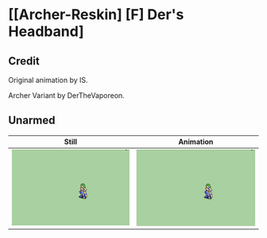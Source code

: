 # [\[Archer-Reskin\] \[F\] Der's Headband]

## Credit

Original animation by IS.

Archer Variant by DerTheVaporeon.
	
## Unarmed

| Still | Animation |
| :---: | :-------: |
| ![Unarmed still](./Unarmed_000.png) | ![Unarmed animation](./Unarmed.gif) |
